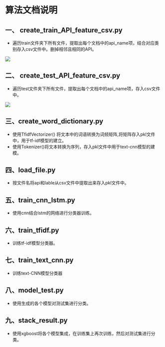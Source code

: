 # 算法文档说明

## 一、 create_train_API_feature_csv.py

- 遍历train文件夹下所有文件，提取出每个文档中的api_name项，结合对应类别存入csv文件中。删掉相邻且相同的API。

![](https://i.imgur.com/dzOkM6m.jpg)

## 二、 create_test_API_feature_csv.py

- 遍历test文件夹下所有文件，提取出每个文档中的api_name项，存入csv文件中。

![](https://i.imgur.com/f4VCVDy.jpg)

## 三、create_word_dictionary.py

- 使用TfidfVectorizer() 将文本中的词语转换为词频矩阵,将矩阵存入pkl文件中，用于tf-idf模型的建立。
- 使用Tokenizer()将文本转换为序列，存入pkl文件中用于text-cnn模型的建模。

## 四、load_file.py

- 按文件名将api和lable从csv文件中提取出来存入pkl文件中。

## 五、train_cnn_lstm.py

- 使用cnn结合lstm的网络进行分类器训练。

## 六、train_tfidf.py

- 训练tf-idf模型分类器。

## 七、train_text_cnn.py

- 训练text-CNN模型分类器

## 八、model_test.py

- 使用生成的各个模型对测试集进行分类。

## 九、stack_result.py

- 使用xgboost将各个模型集成，在训练集上再次训练，然后对测试集进行分类。
